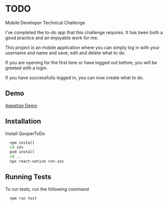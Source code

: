 
#  TODO

Mobile Developer Technical
Challenge

I've completed the to-do app that this challenge requires. It has been both a good practice and an enjoyable work for me.

This project is an mobile application where you can simply log in with your username and name and save, edit and delete what to do.

If you are opening for the first time or have logged out before, you will be greeted with a login.

If you have successfully logged in, you can now create what to do.


## Demo

[Appetize Demo](https://appetize.io/app/vnqu27hbl6ojislhzf5i75l2bi?device=iphone12&osVersion=14.5&scale=75)
    
## Installation

Install QooperToDo

```bash
  npm install
  cd ios
  pod install
  cd ..
  npx react-native run-ios
```
    
## Running Tests

To run tests, run the following command

```bash
  npm run test
```


